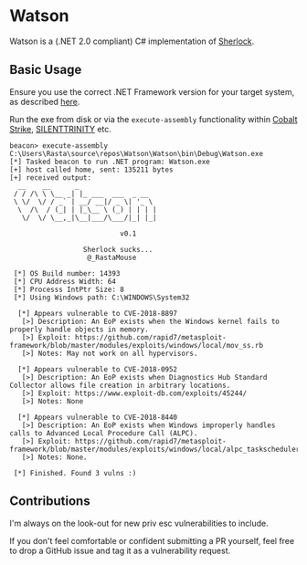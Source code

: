 # Watson

Watson is a (.NET 2.0 compliant) C# implementation of [Sherlock](https://github.com/rasta-mouse/Sherlock).

## Basic Usage

Ensure you use the correct .NET Framework version for your target system, as described [here](https://rastamouse.me/2018/09/a-lesson-in-.net-framework-versions/).

Run the exe from disk or via the `execute-assembly` functionality within [Cobalt Strike](https://cobaltstrike.com/), [SILENTTRINITY](https://github.com/byt3bl33d3r/SILENTTRINITY) etc.

```
beacon> execute-assembly C:\Users\Rasta\source\repos\Watson\Watson\bin\Debug\Watson.exe
[*] Tasked beacon to run .NET program: Watson.exe
[+] host called home, sent: 135211 bytes
[+] received output:
  __    __      _                   
 / / /\ \ \__ _| |_ ___  ___  _ __  
 \ \/  \/ / _` | __/ __|/ _ \| '_ \ 
  \  /\  / (_| | |_\__ \ (_) | | | |
   \/  \/ \__,_|\__|___/\___/|_| |_|
                                   
                           v0.1    
                                   
                  Sherlock sucks...
                   @_RastaMouse

 [*] OS Build number: 14393
 [*] CPU Address Width: 64
 [*] Processs IntPtr Size: 8
 [*] Using Windows path: C:\WINDOWS\System32

  [*] Appears vulnerable to CVE-2018-8897
   [>] Description: An EoP exists when the Windows kernel fails to properly handle objects in memory.
   [>] Exploit: https://github.com/rapid7/metasploit-framework/blob/master/modules/exploits/windows/local/mov_ss.rb
   [>] Notes: May not work on all hypervisors.

  [*] Appears vulnerable to CVE-2018-0952
   [>] Description: An EoP exists when Diagnostics Hub Standard Collector allows file creation in arbitrary locations. 
   [>] Exploit: https://www.exploit-db.com/exploits/45244/
   [>] Notes: None

  [*] Appears vulnerable to CVE-2018-8440
   [>] Description: An EoP exists when Windows improperly handles calls to Advanced Local Procedure Call (ALPC).
   [>] Exploit: https://github.com/rapid7/metasploit-framework/blob/master/modules/exploits/windows/local/alpc_taskscheduler.rb
   [>] Notes: None.

 [*] Finished. Found 3 vulns :)
```

## Contributions

I'm always on the look-out for new priv esc vulnerabilities to include.

If you don't feel comfortable or confident submitting a PR yourself, feel free to drop a GitHub issue and tag it as a vulnerability request.
